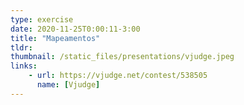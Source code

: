 ```yaml
---
type: exercise
date: 2020-11-25T0:00:11-3:00
title: "Mapeamentos"
tldr: 
thumbnail: /static_files/presentations/vjudge.jpeg
links: 
    - url: https://vjudge.net/contest/538505
      name: [Vjudge]
---
```


